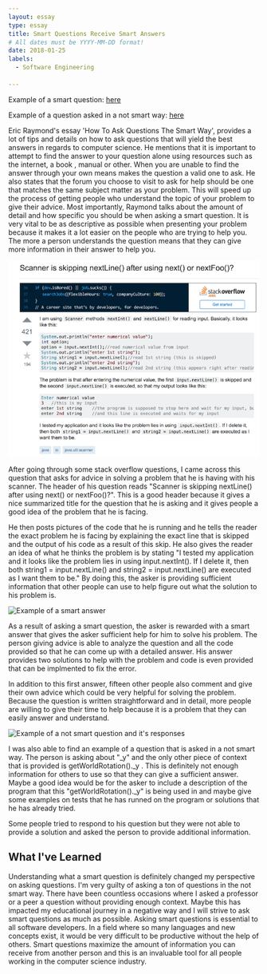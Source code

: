 ```yaml
---
layout: essay
type: essay
title: Smart Questions Receive Smart Answers
# All dates must be YYYY-MM-DD format!
date: 2018-01-25
labels:
  - Software Engineering
  
---
```


Example of a smart question: [here](https://stackoverflow.com/questions/13102045/scanner-is-skipping-nextline-after-using-next-or-nextfoo)

Example of a question asked in a not smart way: [here](https://stackoverflow.com/questions/48454873/please-help-me-to-know-what-y-is)

Eric Raymond's essay  'How To Ask Questions The Smart Way', provides a lot of tips and details on how to ask questions that will yield the best answers in regards to computer science. He mentions that it is important to attempt to find the answer to your question alone using resources such as the internet, a book , manual or other. When you are unable to find the answer through your own means makes the question a valid one to ask. He also states that the forum you choose to visit to ask for help should be one that matches the same subject matter as your problem. This will speed up the process of getting people who understand the topic of your problem to give their advice. Most importantly, Raymond talks about the amount of detail and how specific you should be when asking a smart question. It is very vital to be as descriptive as possible when presenting your problem because it makes it a lot easier on the people who are trying to help you. The more a person understands the question
means that they can give more information in their answer to help you.

![Example of a smart question](/images/SmartAnswers.png)

After going through some stack overflow questions, I came across this question that asks for advice in solving a problem that he is having with his scanner. The header of his question reads "Scanner is skipping nextLine() after using next() or nextFoo()?". This is a good header because it gives a nice summarized title for the question that he is asking and it gives people a good idea of the problem that he is facing. 

He then posts pictures of the code that he is running and he tells the reader the exact problem he is facing by explaining the exact line that is skipped and the output of his code as a result of this skip. He also gives the reader an idea of what he thinks the problem is by stating "I tested my application and it looks like the problem lies in using input.nextInt(). If I delete it, then both string1 = input.nextLine() and string2 = input.nextLine() are executed as I want them to be."
By doing this, the asker is providing sufficient information that other people can use to help figure out what the solution to his problem is. 

![Example of a smart answer](/images/)

As a result of asking a smart question, the asker is rewarded with a smart answer that gives the asker sufficient help for him to solve his problem. The person giving advice is able to analyze the question and all the code provided so that he can come up with a detailed answer. His answer provides two solutions to help with the problem and code is even provided that can be implmented to fix the error.

In addition to this first answer, fifteen other people also comment and give their own advice which could be very helpful for solving the problem. Because the question is written straightforward and in detail, more people are willing to give their time to help because it is a problem that they can easily answer and understand.

![Example of a not smart question and it's responses](/images/)

I was also able to find an example of a question that is asked in a not smart way. The person is asking about "_y" and the only other piece of context that is provided is getWorldRotation()._y . 
This is definitely not enough information for others to use so that they can give a sufficient answer. Maybe a good idea would be for the asker to include a description of the program that this "getWorldRotation()._y" is being used in and maybe give some examples on tests that he has runned on the program or solutions that he has already tried.

Some people tried to respond to his question but they were not able to provide a solution and asked the person to provide additional information.

## What I've Learned ##
Understanding what a smart question is definitely changed my perspective on asking questions. I'm very guilty of asking a ton of questions in the not smart way. There have been countless occasions where I asked a professor or a peer a question without providing enough context. Maybe this has impacted my educational journey in a negative way and I will strive to ask smart questions as much as possible.
Asking smart questions is essential to all software developers. In a field where so many languages and new concepts exist, it would be very difficult to be productive without the help of others. Smart questions maximize the amount of information you can receive from another person and this is an invaluable tool for all people working in the computer science industry.


